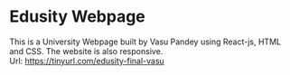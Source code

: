 # Edusity Webpage

This is a University Webpage built by Vasu Pandey using React-js, HTML and CSS.
The website is also responsive.     
Url: https://tinyurl.com/edusity-final-vasu
